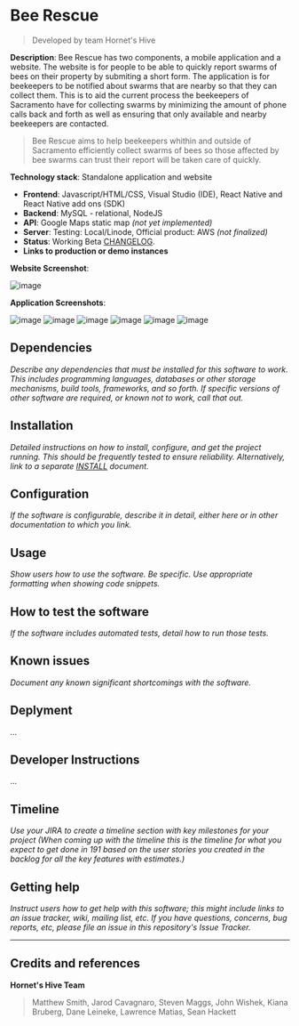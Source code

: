 # Bee Rescue
> Developed by team Hornet's Hive

**Description**:  Bee Rescue has two components, a mobile application and a website. The website is for people to be able to quickly report swarms of bees on their property by submiting a short form. The application is for beekeepers to be notified about swarms that are nearby so that they can collect them. This is to aid the current process the beekeepers of Sacramento have for collecting swarms by minimizing the amount of phone calls back and forth as well as ensuring that only available and nearby beekeepers are contacted.

> Bee Rescue aims to help beekeepers whithin and outside of Sacramento efficiently collect swarms of bees so those affected by bee swarms can trust their report will be taken care of quickly.


 **Technology stack**: Standalone application and website
  - **Frontend**: Javascript/HTML/CSS, Visual Studio (IDE), React Native and React Native add ons (SDK)
  - **Backend**: MySQL - relational, NodeJS
  - **API**: Google Maps static map *(not yet implemented)*
  - **Server**: Testing: Local/Linode, Official product: AWS *(not finalized)*
  - **Status**: Working Beta [CHANGELOG](CHANGELOG.md).
  - **Links to production or demo instances**

**Website Screenshot**:

![image](https://user-images.githubusercontent.com/31836580/205386331-446fddb4-d866-4358-a9fb-48b4f22cc698.png)

**Application Screenshots**:

![image](https://user-images.githubusercontent.com/31836580/205385750-7063e857-e5bf-4e67-b474-95151b6d7152.png)
![image](https://user-images.githubusercontent.com/31836580/205385767-ce102a7d-4f81-4c70-b570-aeb9243a4f8f.png)
![image](https://user-images.githubusercontent.com/31836580/205385806-daa9205c-80ef-4b13-81da-8c148dcf8b07.png)
![image](https://user-images.githubusercontent.com/31836580/205385823-c9fdae69-e687-4812-a54d-eb5dd0a07792.png)
![image](https://user-images.githubusercontent.com/31836580/205385853-c20da159-c14b-4e3c-9ec1-22cf0f42f5c9.png)
![image](https://user-images.githubusercontent.com/31836580/205385884-2baf3d41-4c18-4427-a699-b50b5ec59f98.png)

## Dependencies

*Describe any dependencies that must be installed for this software to work.
This includes programming languages, databases or other storage mechanisms, build tools, frameworks, and so forth.
If specific versions of other software are required, or known not to work, call that out.*

## Installation

*Detailed instructions on how to install, configure, and get the project running.
This should be frequently tested to ensure reliability. Alternatively, link to
a separate [INSTALL](INSTALL.md) document.*

## Configuration

*If the software is configurable, describe it in detail, either here or in other documentation to which you link.*

## Usage

*Show users how to use the software.
Be specific.
Use appropriate formatting when showing code snippets.*

## How to test the software

*If the software includes automated tests, detail how to run those tests.*

## Known issues

*Document any known significant shortcomings with the software.*

## Deplyment

...

## Developer Instructions

...

## Timeline

*Use your JIRA to create a timeline section with key milestones for your project
(When coming up with the timeline this is the timeline for what you expect to get done in 191 based on the user stories you created in the backlog for all the key features with estimates.)*

## Getting help

*Instruct users how to get help with this software; this might include links to an issue tracker, wiki, mailing list, etc.
If you have questions, concerns, bug reports, etc, please file an issue in this repository's Issue Tracker.*

----

## Credits and references

**Hornet's Hive Team**
> Matthew Smith, Jarod Cavagnaro, Steven Maggs, John Wishek, Kiana Bruberg, Dane Leineke, Lawrence Matias, Sean Hackett


